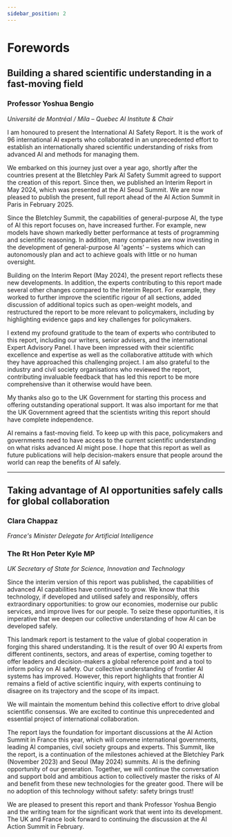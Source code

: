 ```yaml
---
sidebar_position: 2
---
```


# Forewords

## Building a shared scientific understanding in a fast-moving field

### Professor Yoshua Bengio
*Université de Montréal / Mila – Quebec AI Institute & Chair*

I am honoured to present the International AI Safety Report. It is the work of 96 international AI experts who collaborated in an unprecedented effort to establish an internationally shared scientific understanding of risks from advanced AI and methods for managing them.

We embarked on this journey just over a year ago, shortly after the countries present at the Bletchley Park AI Safety Summit agreed to support the creation of this report. Since then, we published an Interim Report in May 2024, which was presented at the AI Seoul Summit. We are now pleased to publish the present, full report ahead of the AI Action Summit in Paris in February 2025.

Since the Bletchley Summit, the capabilities of general-purpose AI, the type of AI this report focuses on, have increased further. For example, new models have shown markedly better performance at tests of programming and scientific reasoning. In addition, many companies are now investing in the development of general-purpose AI 'agents' – systems which can autonomously plan and act to achieve goals with little or no human oversight.

Building on the Interim Report (May 2024), the present report reflects these new developments. In addition, the experts contributing to this report made several other changes compared to the Interim Report. For example, they worked to further improve the scientific rigour of all sections, added discussion of additional topics such as open-weight models, and restructured the report to be more relevant to policymakers, including by highlighting evidence gaps and key challenges for policymakers.

I extend my profound gratitude to the team of experts who contributed to this report, including our writers, senior advisers, and the international Expert Advisory Panel. I have been impressed with their scientific excellence and expertise as well as the collaborative attitude with which they have approached this challenging project. I am also grateful to the industry and civil society organisations who reviewed the report, contributing invaluable feedback that has led this report to be more comprehensive than it otherwise would have been.

My thanks also go to the UK Government for starting this process and offering outstanding operational support. It was also important for me that the UK Government agreed that the scientists writing this report should have complete independence.

AI remains a fast-moving field. To keep up with this pace, policymakers and governments need to have access to the current scientific understanding on what risks advanced AI might pose. I hope that this report as well as future publications will help decision-makers ensure that people around the world can reap the benefits of AI safely. 

---

## Taking advantage of AI opportunities safely calls for global collaboration

### Clara Chappaz
*France's Minister Delegate for Artificial Intelligence*

### The Rt Hon Peter Kyle MP
*UK Secretary of State for Science, Innovation and Technology*

Since the interim version of this report was published, the capabilities of advanced AI capabilities have continued to grow. We know that this technology, if developed and utilised safely and responsibly, offers extraordinary opportunities: to grow our economies, modernise our public services, and improve lives for our people. To seize these opportunities, it is imperative that we deepen our collective understanding of how AI can be developed safely.

This landmark report is testament to the value of global cooperation in forging this shared understanding. It is the result of over 90 AI experts from different continents, sectors, and areas of expertise, coming together to offer leaders and decision-makers a global reference point and a tool to inform policy on AI safety. Our collective understanding of frontier AI systems has improved. However, this report highlights that frontier AI remains a field of active scientific inquiry, with experts continuing to disagree on its trajectory and the scope of its impact.

We will maintain the momentum behind this collective effort to drive global scientific consensus. We are excited to continue this unprecedented and essential project of international collaboration.

The report lays the foundation for important discussions at the AI Action Summit in France this year, which will convene international governments, leading AI companies, civil society groups and experts. This Summit, like the report, is a continuation of the milestones achieved at the Bletchley Park (November 2023) and Seoul (May 2024) summits. AI is the defining opportunity of our generation. Together, we will continue the conversation and support bold and ambitious action to collectively master the risks of AI and benefit from these new technologies for the greater good. There will be no adoption of this technology without safety: safety brings trust!

We are pleased to present this report and thank Professor Yoshua Bengio and the writing team for the significant work that went into its development. The UK and France look forward to continuing the discussion at the AI Action Summit in February.